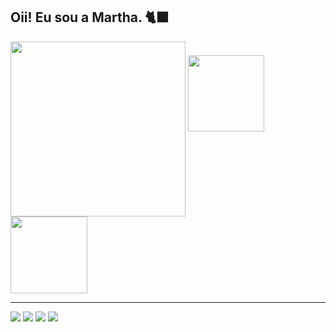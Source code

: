 ## Oii! Eu sou a Martha. 🐈‍⬛

<div>
<img align="center" height="280em" src="https://github-readme-stats.vercel.app/api?username=marthapagani&count_private=true&show_icons=true&theme=vision-friendly-dark&hide_border=true"/>
<img height="122em" src="https://github-readme-stats.vercel.app/api/top-langs/?username=marthapagani&layout=compact&theme=vision-friendly-dark&hide_border=true"/><img height="123em" src="https://github-readme-stats.vercel.app/api/wakatime?username=marthapagani&theme=vision-friendly-dark&hide_border=true"/>
</div>

___


<div>
<a href="https://instagram.com/amarthapagani"><img src="https://img.shields.io/badge/Instagram-E4405F?style=for-the-badge&logo=instagram&logoColor=white"/></a>
<a href="https://instagram.com/amarthapagani"><img src="https://img.shields.io/badge/LinkedIn-0077B5?style=for-the-badge&logo=linkedin&logoColor=white"/></a>
<a href="https://br.pinterest.com/amarthapagani"><img src="https://img.shields.io/badge/Pinterest-%23E60023.svg?&style=for-the-badge&logo=Pinterest&logoColor=white"/></a>
<a href="https://www.tiktok.com/@marthapagani"><img src="https://img.shields.io/badge/TikTok-000000?style=for-the-badge&logo=tiktok&logoColor=white"/></a>
</div>
